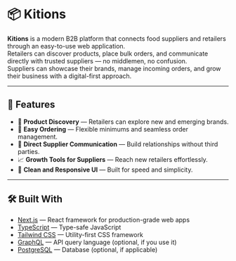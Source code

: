 # 📦 Kitions

**Kitions** is a modern B2B platform that connects food suppliers and retailers through an easy-to-use web application.  
Retailers can discover products, place bulk orders, and communicate directly with trusted suppliers — no middlemen, no confusion.  
Suppliers can showcase their brands, manage incoming orders, and grow their business with a digital-first approach.

---

## 🚀 Features

- 🔎 **Product Discovery** — Retailers can explore new and emerging brands.
- 🛒 **Easy Ordering** — Flexible minimums and seamless order management.
- 🤝 **Direct Supplier Communication** — Build relationships without third parties.
- 📈 **Growth Tools for Suppliers** — Reach new retailers effortlessly.
- 🎨 **Clean and Responsive UI** — Built for speed and simplicity.

---

## 🛠️ Built With

- [Next.js](https://nextjs.org/) — React framework for production-grade web apps
- [TypeScript](https://www.typescriptlang.org/) — Type-safe JavaScript
- [Tailwind CSS](https://tailwindcss.com/) — Utility-first CSS framework
- [GraphQL](https://graphql.org/) — API query language (optional, if you use it)
- [PostgreSQL](https://www.postgresql.org/) — Database (optional, if applicable)
